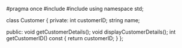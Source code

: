 #pragma once
#include <iostream>
#include <string>
using namespace std;

class Customer {
private:
    int customerID;
    string name;

public:
    void getCustomerDetails();
    void displayCustomerDetails();
    int getCustomerID() const { return customerID; }
};
